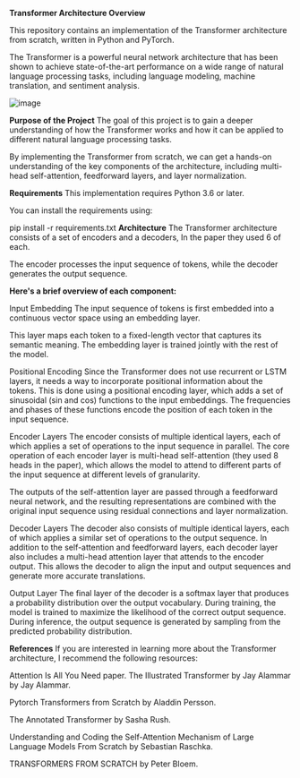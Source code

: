 **Transformer Architecture Overview**


This repository contains an implementation of the Transformer architecture from scratch, written in Python and PyTorch.

The Transformer is a powerful neural network architecture that has been shown to achieve state-of-the-art performance on a wide range of natural language processing tasks, including language modeling, machine translation, and sentiment analysis.

![image](https://github.com/user-attachments/assets/d992b2e5-1091-41ec-af39-f1b1b68c95db)


**Purpose of the Project**
The goal of this project is to gain a deeper understanding of how the Transformer works and how it can be applied to different natural language processing tasks.

By implementing the Transformer from scratch, we can get a hands-on understanding of the key components of the architecture, including multi-head self-attention, feedforward layers, and layer normalization.

**Requirements**
This implementation requires Python 3.6 or later.

You can install the requirements using:

pip install -r requirements.txt
**Architecture**
The Transformer architecture consists of a set of encoders and a decoders, In the paper they used 6 of each.

The encoder processes the input sequence of tokens, while the decoder generates the output sequence.

**Here's a brief overview of each component:**

Input Embedding
The input sequence of tokens is first embedded into a continuous vector space using an embedding layer.

This layer maps each token to a fixed-length vector that captures its semantic meaning. The embedding layer is trained jointly with the rest of the model.

Positional Encoding
Since the Transformer does not use recurrent or LSTM layers, it needs a way to incorporate positional information about the tokens. This is done using a positional encoding layer, which adds a set of sinusoidal (sin and cos) functions to the input embeddings. The frequencies and phases of these functions encode the position of each token in the input sequence.

Encoder Layers
The encoder consists of multiple identical layers, each of which applies a set of operations to the input sequence in parallel. The core operation of each encoder layer is multi-head self-attention (they used 8 heads in the paper), which allows the model to attend to different parts of the input sequence at different levels of granularity.

The outputs of the self-attention layer are passed through a feedforward neural network, and the resulting representations are combined with the original input sequence using residual connections and layer normalization.

Decoder Layers
The decoder also consists of multiple identical layers, each of which applies a similar set of operations to the output sequence. In addition to the self-attention and feedforward layers, each decoder layer also includes a multi-head attention layer that attends to the encoder output. This allows the decoder to align the input and output sequences and generate more accurate translations.

Output Layer
The final layer of the decoder is a softmax layer that produces a probability distribution over the output vocabulary. During training, the model is trained to maximize the likelihood of the correct output sequence. During inference, the output sequence is generated by sampling from the predicted probability distribution.

**References**
If you are interested in learning more about the Transformer architecture, I recommend the following resources:

Attention Is All You Need paper.
The Illustrated Transformer by Jay Alammar by Jay Alammar.

Pytorch Transformers from Scratch by Aladdin Persson.

The Annotated Transformer by Sasha Rush.

Understanding and Coding the Self-Attention Mechanism of Large Language Models From Scratch by Sebastian Raschka.

TRANSFORMERS FROM SCRATCH by Peter Bloem.
